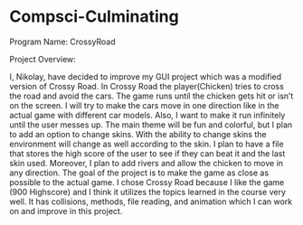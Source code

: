 # Compsci-Culminating
Program Name: CrossyRoad

Project Overview:

I, Nikolay, have decided to improve my GUI project which was a modified version of Crossy Road. 
In Crossy Road the player(Chicken) tries to cross the road and avoid the cars. The game runs until the chicken gets hit or isn’t on the screen.
I will try to make the cars move in one direction like in the actual game with different car models. Also, I want to make it run infinitely until the user messes up.
The main theme will be fun and colorful, but I plan to add an option to change skins. With the ability to change skins the environment will change as well according to the skin.
I plan to have a file that stores the high score of the user to see if they can beat it and the last skin used. Moreover, I plan to add rivers and allow the chicken to move in any direction.
The goal of the project is to make the game as close as possible to the actual game. I chose Crossy Road because I like the game (900 Highscore) and I think it utilizes the topics learned in the course very well.
It has collisions, methods, file reading, and animation which I can work on and improve in this project.
